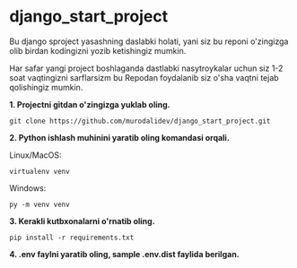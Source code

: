 # django_start_project

Bu django sproject yasashning daslabki holati, yani siz bu reponi o'zingizga olib birdan kodingizni yozib ketishingiz mumkin.

Har safar yangi project boshlaganda dastlabki nasytroykalar uchun siz 1-2 soat vaqtingizni sarflarsizm bu Repodan foydalanib siz o'sha vaqtni tejab qolishingiz mumkin.

**1. Projectni gitdan o'zingizga yuklab oling.**

`git clone https://github.com/murodalidev/django_start_project.git`

**2. Python ishlash muhinini yaratib oling komandasi orqali.**

Linux/MacOS:

`virtualenv venv`

Windows:

`py -m venv venv`

**3. Kerakli kutbxonalarni o'rnatib oling.**

`pip install -r requirements.txt`

**4. .env faylni yaratib oling, sample .env.dist faylida berilgan.**


